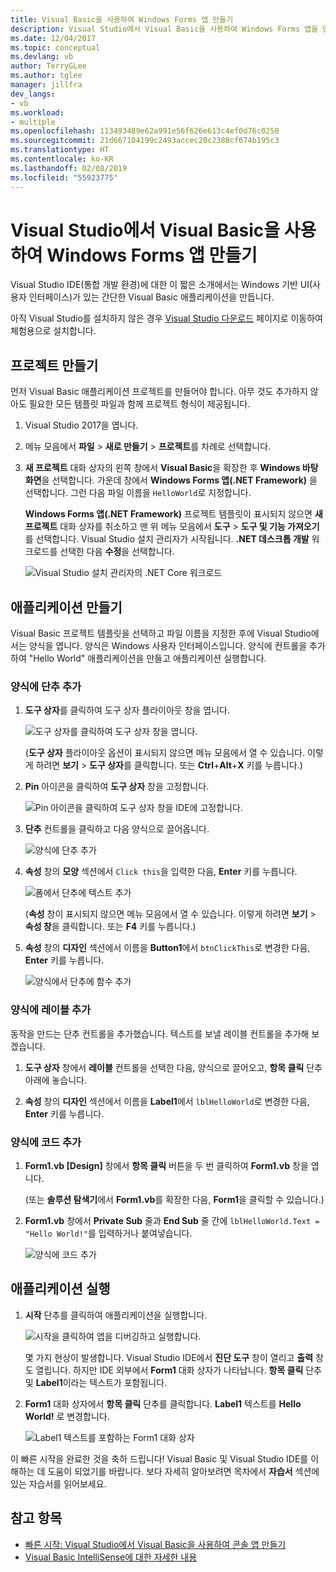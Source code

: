 ```yaml
---
title: Visual Basic을 사용하여 Windows Forms 앱 만들기
description: Visual Studio에서 Visual Basic을 사용하여 Windows Forms 앱을 만드는 방법을 단계별로 알아봅니다.
ms.date: 12/04/2017
ms.topic: conceptual
ms.devlang: vb
author: TerryGLee
ms.author: tglee
manager: jillfra
dev_langs:
- vb
ms.workload:
- multiple
ms.openlocfilehash: 113493489e62a991e56f626e613c4ef0d76c0250
ms.sourcegitcommit: 21d667104199c2493accec20c2388cf674b195c3
ms.translationtype: HT
ms.contentlocale: ko-KR
ms.lasthandoff: 02/08/2019
ms.locfileid: "55923775"
---
```

# <a name="create-a-windows-forms-app-in-visual-studio-with-visual-basic"></a>Visual Studio에서 Visual Basic을 사용하여 Windows Forms 앱 만들기

Visual Studio IDE(통합 개발 환경)에 대한 이 짧은 소개에서는 Windows 기반 UI(사용자 인터페이스)가 있는 간단한 Visual Basic 애플리케이션을 만듭니다.

아직 Visual Studio를 설치하지 않은 경우 [Visual Studio 다운로드](https://visualstudio.microsoft.com/downloads/?utm_medium=microsoft&utm_source=docs.microsoft.com&utm_campaign=inline+link&utm_content=download+vs2017) 페이지로 이동하여 체험용으로 설치합니다.

## <a name="create-a-project"></a>프로젝트 만들기

먼저 Visual Basic 애플리케이션 프로젝트를 만들어야 합니다. 아무 것도 추가하지 않아도 필요한 모든 템플릿 파일과 함께 프로젝트 형식이 제공됩니다.

1. Visual Studio 2017을 엽니다.

2. 메뉴 모음에서 **파일** > **새로 만들기** > **프로젝트**를 차례로 선택합니다.

3. **새 프로젝트** 대화 상자의 왼쪽 창에서 **Visual Basic**을 확장한 후 **Windows 바탕 화면**을 선택합니다. 가운데 창에서 **Windows Forms 앱(.NET Framework)** 을 선택합니다. 그런 다음 파일 이름을 `HelloWorld`로 지정합니다.

     **Windows Forms 앱(.NET Framework)** 프로젝트 템플릿이 표시되지 않으면 **새 프로젝트** 대화 상자를 취소하고 맨 위 메뉴 모음에서 **도구** > **도구 및 기능 가져오기**를 선택합니다. Visual Studio 설치 관리자가 시작됩니다. **.NET 데스크톱 개발** 워크로드를 선택한 다음 **수정**을 선택합니다.

     ![Visual Studio 설치 관리자의 .NET Core 워크로드](../ide/media/install-dot-net-desktop-env.png)

## <a name="create-the-application"></a>애플리케이션 만들기

Visual Basic 프로젝트 템플릿을 선택하고 파일 이름을 지정한 후에 Visual Studio에서는 양식을 엽니다. 양식은 Windows 사용자 인터페이스입니다. 양식에 컨트롤을 추가하여 "Hello World" 애플리케이션을 만들고 애플리케이션 실행합니다.

### <a name="add-a-button-to-the-form"></a>양식에 단추 추가

1. **도구 상자**를 클릭하여 도구 상자 플라이아웃 창을 엽니다.

     ![도구 상자를 클릭하여 도구 상자 창을 엽니다.](../ide/media/vb-toolbox-toolwindow.png)

     (**도구 상자** 플라이아웃 옵션이 표시되지 않으면 메뉴 모음에서 열 수 있습니다. 이렇게 하려면 **보기** > **도구 상자**를 클릭합니다. 또는 **Ctrl**+**Alt**+**X** 키를 누릅니다.)

2. **Pin** 아이콘을 클릭하여 **도구 상자** 창을 고정합니다.

     ![Pin 아이콘을 클릭하여 도구 상자 창을 IDE에 고정합니다.](../ide/media/vb-pin-the-toolbox-window.png)
3. **단추** 컨트롤을 클릭하고 다음 양식으로 끌어옵니다.

     ![양식에 단추 추가](../ide/media/vb-add-a-button-to-form1.png)

4. **속성** 창의 **모양** 섹션에서 `Click this`을 입력한 다음, **Enter** 키를 누릅니다.

     ![폼에서 단추에 텍스트 추가](../ide/media/vb-button-control-text.png)

     (**속성** 창이 표시되지 않으면 메뉴 모음에서 열 수 있습니다. 이렇게 하려면 **보기** > **속성 창**을 클릭합니다. 또는 **F4** 키를 누릅니다.)

5. **속성** 창의 **디자인** 섹션에서 이름을 **Button1**에서 `btnClickThis`로 변경한 다음, **Enter** 키를 누릅니다.

     ![양식에서 단추에 함수 추가](../ide/media/vb-button-control-function.png)

### <a name="add-a-label-to-the-form"></a>양식에 레이블 추가

동작을 만드는 단추 컨트롤을 추가했습니다. 텍스트를 보낼 레이블 컨트롤을 추가해 보겠습니다.

1. **도구 상자** 창에서 **레이블** 컨트롤을 선택한 다음, 양식으로 끌어오고, **항목 클릭** 단추 아래에 놓습니다.

2. **속성** 창의 **디자인** 섹션에서 이름을 **Label1**에서 `lblHelloWorld`로 변경한 다음, **Enter** 키를 누릅니다.

### <a name="add-code-to-the-form"></a>양식에 코드 추가

1. **Form1.vb &#91;Design&#93;** 창에서 **항목 클릭** 버튼을 두 번 클릭하여 **Form1.vb** 창을 엽니다.

      (또는 **솔루션 탐색기**에서 **Form1.vb**를 확장한 다음, **Form1**을 클릭할 수 있습니다.)

2. **Form1.vb** 창에서 **Private Sub** 줄과 **End Sub** 줄 간에 `lblHelloWorld.Text = "Hello World!"`를 입력하거나 붙여넣습니다.

     ![양식에 코드 추가](../ide/media/vb-add-code-to-the-form.png)

## <a name="run-the-application"></a>애플리케이션 실행

1. **시작** 단추를 클릭하여 애플리케이션을 실행합니다.

     ![시작을 클릭하여 앱을 디버깅하고 실행합니다.](../ide/media/vb-click-start-hello-world.png)

   몇 가지 현상이 발생합니다. Visual Studio IDE에서 **진단 도구** 창이 열리고 **출력** 창도 열립니다. 하지만 IDE 외부에서 **Form1** 대화 상자가 나타납니다. **항목 클릭** 단추 및 **Label1**이라는 텍스트가 포함됩니다.

2. **Form1** 대화 상자에서 **항목 클릭** 단추를 클릭합니다. **Label1** 텍스트를 **Hello World!** 로 변경합니다.

    ![Label1 텍스트를 포함하는 Form1 대화 상자 ](../ide/media/vb-form1-dialog-hello-world.png)

이 빠른 시작을 완료한 것을 축하 드립니다! Visual Basic 및 Visual Studio IDE를 이해하는 데 도움이 되었기를 바랍니다. 보다 자세히 알아보려면 목차에서 **자습서** 섹션에 있는 자습서를 읽어보세요.

## <a name="see-also"></a>참고 항목

* [빠른 시작: Visual Studio에서 Visual Basic을 사용하여 콘솔 앱 만들기](quickstart-visual-basic-console.md)
* [Visual Basic IntelliSense에 대한 자세한 내용](visual-basic-specific-intellisense.md)
